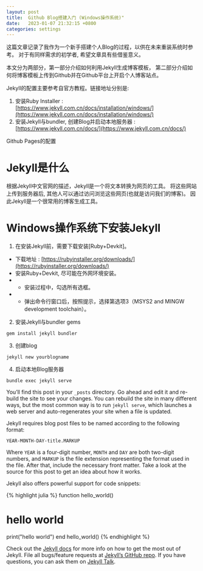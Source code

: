 ```yaml
---
layout: post
title:  Github Blog搭建入门 (Windows操作系统)"
date:   2023-01-07 21:32:15 +0800
categories: settings
---
```

这篇文章记录了我作为一个新手搭建个人Blog的过程，以供在未来重装系统时参考。
对于有同样需求的初学者, 希望文章具有些借鉴意义。

本文分为两部分，第一部分介绍如何利用Jekyll生成博客模板， 第二部分介绍如何将博客模板上传到Github并在Github平台上开启个人博客站点。

Jekyll的配置主要参考自官方教程。链接地址分别是:
1. 安装Ruby Installer : [https://www.jekyll.com.cn/docs/installation/windows/](https://www.jekyll.com.cn/docs/installation/windows/)
2. 安装Jekyll与bundler, 创建Blog并启动本地服务器 : [https://www.jekyll.com.cn/docs/](https://www.jekyll.com.cn/docs/)

Github Pages的配置
# Jekyll是什么
根据Jekyll中文官网的描述，Jekyll是一个将文本转换为网页的工具。
将这些网站上传到服务器后, 其他人可以通过访问浏览这些网页(也就是访问我们的博客)。
因此Jekyll是一个很常用的博客生成工具。

# Windows操作系统下安装Jekyll
1. 在安装Jekyll前，需要下载安装[Ruby+Devkit]。
  - 下载地址 : [https://rubyinstaller.org/downloads/](https://rubyinstaller.org/downloads/)
  - 安装Ruby+Devkit, 尽可能在外网环境安装。
  - - 安装过程中，勾选所有选框。
  - - 弹出命令行窗口后，按照提示，选择第选项3（MSYS2 and MINGW development toolchain）。


2. 安装Jekyll与bundler gems
```
gem install jekyll bundler
```

3. 创建blog
```
jekyll new yourblogname
```


4. 启动本地Blog服务器
```
bundle exec jekyll serve
```


You’ll find this post in your `_posts` directory. Go ahead and edit it and re-build the site to see your changes. You can rebuild the site in many different ways, but the most common way is to run `jekyll serve`, which launches a web server and auto-regenerates your site when a file is updated.

Jekyll requires blog post files to be named according to the following format:

`YEAR-MONTH-DAY-title.MARKUP`

Where `YEAR` is a four-digit number, `MONTH` and `DAY` are both two-digit numbers, and `MARKUP` is the file extension representing the format used in the file. After that, include the necessary front matter. Take a look at the source for this post to get an idea about how it works.

Jekyll also offers powerful support for code snippets:

{% highlight julia %}
function hello_world()
  # hello world
  print("hello world")
end
hello_world()
{% endhighlight %}



Check out the [Jekyll docs][jekyll-docs] for more info on how to get the most out of Jekyll. File all bugs/feature requests at [Jekyll’s GitHub repo][jekyll-gh]. If you have questions, you can ask them on [Jekyll Talk][jekyll-talk].
 
 [jekyll-docs]: https://jekyllrb.com/docs/home
 [jekyll-gh]:   https://github.com/jekyll/jekyll
 [jekyll-talk]: https://talk.jekyllrb.com/
